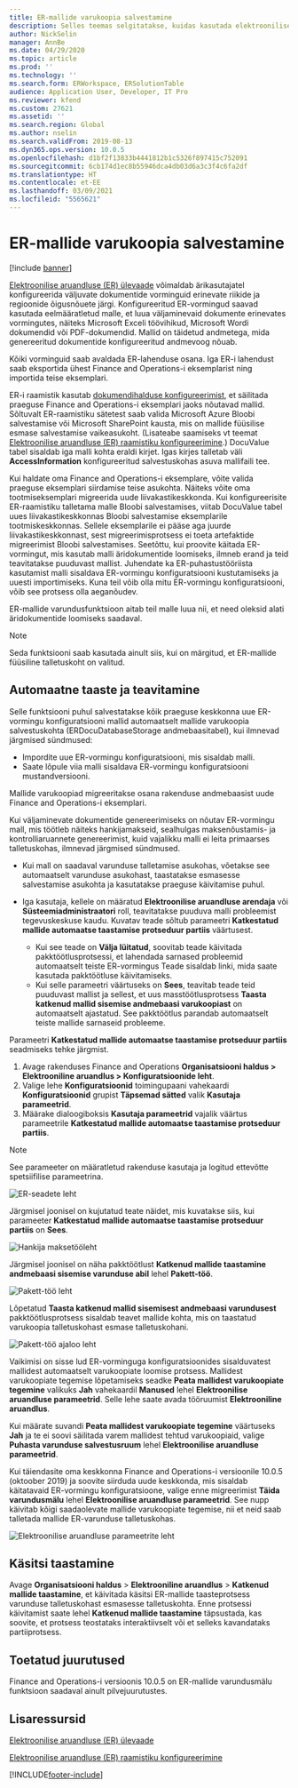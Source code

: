 ```yaml
---
title: ER-mallide varukoopia salvestamine
description: Selles teemas selgitatakse, kuidas kasutada elektroonilise aruandluse (ER) varundusmälu mallide taastamiseks.
author: NickSelin
manager: AnnBe
ms.date: 04/29/2020
ms.topic: article
ms.prod: ''
ms.technology: ''
ms.search.form: ERWorkspace, ERSolutionTable
audience: Application User, Developer, IT Pro
ms.reviewer: kfend
ms.custom: 27621
ms.assetid: ''
ms.search.region: Global
ms.author: nselin
ms.search.validFrom: 2019-08-13
ms.dyn365.ops.version: 10.0.5
ms.openlocfilehash: d1bf2f13833b4441812b1c5326f897415c752091
ms.sourcegitcommit: 6cb174d1ec8b55946dca4db03d6a3c3f4c6fa2df
ms.translationtype: HT
ms.contentlocale: et-EE
ms.lasthandoff: 03/09/2021
ms.locfileid: "5565621"
---
```

# <a name="backup-storage-of-er-templates"></a>ER-mallide varukoopia salvestamine

[!include [banner](../includes/banner.md)]

[Elektroonilise aruandluse (ER) ülevaade](general-electronic-reporting.md) võimaldab ärikasutajatel konfigureerida väljuvate dokumentide vorminguid erinevate riikide ja regioonide õigusnõuete järgi. Konfigureeritud ER-vormingud saavad kasutada eelmääratletud malle, et luua väljaminevaid dokumente erinevates vormingutes, näiteks Microsoft Exceli töövihikud, Microsoft Wordi dokumendid või PDF-dokumendid. Mallid on täidetud andmetega, mida genereeritud dokumentide konfigureeritud andmevoog nõuab.

Kõiki vorminguid saab avaldada ER-lahenduse osana. Iga ER-i lahendust saab eksportida ühest Finance and Operations-i eksemplarist ning importida teise eksemplari.

ER-i raamistik kasutab [dokumendihalduse konfigureerimist](../../fin-ops/organization-administration/configure-document-management.md), et säilitada praeguse Finance and Operations-i eksemplari jaoks nõutavad mallid. Sõltuvalt ER-raamistiku sätetest saab valida Microsoft Azure Bloobi salvestamise või Microsoft SharePoint kausta, mis on mallide füüsilise esmase salvestamise vaikeasukoht. (Lisateabe saamiseks vt teemat [Elektroonilise aruandluse (ER) raamistiku konfigureerimine](electronic-reporting-er-configure-parameters.md).) DocuValue tabel sisaldab iga malli kohta eraldi kirjet. Igas kirjes talletab väli **AccessInformation** konfigureeritud salvestuskohas asuva mallifaili tee.

Kui haldate oma Finance and Operations-i eksemplare, võite valida praeguse eksemplari siirdamise teise asukohta. Näiteks võite oma tootmiseksemplari migreerida uude liivakastikeskkonda. Kui konfigureerisite ER-raamistiku talletama malle Bloobi salvestamises, viitab DocuValue tabel uues liivakastikeskkonnas Bloobi salvestamise eksemplarile tootmiskeskkonnas. Sellele eksemplarile ei pääse aga juurde liivakastikeskkonnast, sest migreerimisprotsess ei toeta artefaktide migreerimist Bloobi salvestamises. Seetõttu, kui proovite käitada ER-vormingut, mis kasutab malli äridokumentide loomiseks, ilmneb erand ja teid teavitatakse puuduvast mallist. Juhendate ka ER-puhastustööriista kasutamist malli sisaldava ER-vormingu konfiguratsiooni kustutamiseks ja uuesti importimiseks. Kuna teil võib olla mitu ER-vormingu konfiguratsiooni, võib see protsess olla aeganõudev.

ER-mallide varundusfunktsioon aitab teil malle luua nii, et need oleksid alati äridokumentide loomiseks saadaval.

> [!NOTE]
> Seda funktsiooni saab kasutada ainult siis, kui on märgitud, et ER-mallide füüsiline talletuskoht on valitud.

## <a name="automated-recovery-and-notification"></a>Automaatne taaste ja teavitamine

Selle funktsiooni puhul salvestatakse kõik praeguse keskkonna uue ER-vormingu konfiguratsiooni mallid automaatselt mallide varukoopia salvestuskohta (ERDocuDatabaseStorage andmebaasitabel), kui ilmnevad järgmised sündmused:

- Impordite uue ER-vormingu konfiguratsiooni, mis sisaldab malli.
- Saate lõpule viia malli sisaldava ER-vormingu konfiguratsiooni mustandversiooni.

Mallide varukoopiad migreeritakse osana rakenduse andmebaasist uude Finance and Operations-i eksemplari.

Kui väljaminevate dokumentide genereerimiseks on nõutav ER-vormingu mall, mis töötleb näiteks hankijamakseid, sealhulgas maksenõustamis- ja kontrolliaruannete genereerimist, kuid vajalikku malli ei leita primaarses talletuskohas, ilmnevad järgmised sündmused.

- Kui mall on saadaval varunduse talletamise asukohas, võetakse see automaatselt varunduse asukohast, taastatakse esmasesse salvestamise asukohta ja kasutatakse praeguse käivitamise puhul.
- Iga kasutaja, kellele on määratud **Elektroonilise aruandluse arendaja** või **Süsteemiadministraatori** roll, teavitatakse puuduva malli probleemist tegevuskeskuse kaudu. Kuvatav teade sõltub parameetri **Katkestatud mallide automaatse taastamise protseduur partiis** väärtusest.

    - Kui see teade on **Välja lüitatud**, soovitab teade käivitada pakktöötlusprotsessi, et lahendada sarnased probleemid automaatselt teiste ER-vormingus Teade sisaldab linki, mida saate kasutada pakktöötluse käivitamiseks.
    - Kui selle parameetri väärtuseks on **Sees**, teavitab teade teid puuduvast mallist ja sellest, et uus masstöötlusprotsess  **Taasta katkenud mallid sisemise andmebaasi varukoopiast** on automaatselt ajastatud. See pakktöötlus parandab automaatselt teiste mallide sarnaseid probleeme.

Parameetri **Katkestatud mallide automaatse taastamise protseduur partiis** seadmiseks tehke järgmist.

1. Avage rakenduses Finance and Operations **Organisatsiooni haldus \> Elektrooniline aruandlus \> Konfiguratsioonide leht**.
2. Valige lehe **Konfiguratsioonid** toimingupaani vahekaardi **Konfiguratsioonid** grupist **Täpsemad sätted** valik **Kasutaja parameetrid**.
3. Määrake dialoogiboksis **Kasutaja parameetrid** vajalik väärtus parameetrile **Katkestatud mallide automaatse taastamise protseduur partiis**.

> [!NOTE]
> See parameeter on määratletud rakenduse kasutaja ja logitud ettevõtte spetsiifilise parameetrina.

![ER-seadete leht](./media/GER-BackupTemplates-1.png)

Järgmisel joonisel on kujutatud teate näidet, mis kuvatakse siis, kui parameeter **Katkestatud mallide automaatse taastamise protseduur partiis** on **Sees**.

![Hankija maksetööleht](./media/GER-BackupTemplates-2.png)

Järgmisel joonisel on näha pakktöötlust **Katkenud mallide taastamine andmebaasi sisemise varunduse abil** lehel **Pakett-töö**.

![Pakett-töö leht](./media/GER-BackupTemplates-3.png)

Lõpetatud **Taasta katkenud mallid sisemisest andmebaasi varundusest** pakktöötlusprotsess sisaldab teavet mallide kohta, mis on taastatud varukoopia talletuskohast esmase talletuskohani.

![Pakett-töö ajaloo leht](./media/GER-BackupTemplates-4.png)

Vaikimisi on sisse lud ER-vorminguga konfiguratsioonides sisalduvatest mallidest automaatselt varukoopiate loomise protsess. Mallidest varukoopiate tegemise lõpetamiseks seadke **Peata mallidest varukoopiate tegemine** valikuks **Jah** vahekaardil **Manused** lehel **Elektroonilise aruandluse parameetrid**. Selle lehe saate avada tööruumist **Elektrooniline aruandlus**.

Kui määrate suvandi **Peata mallidest varukoopiate tegemine** väärtuseks **Jah** ja te ei soovi säilitada varem mallidest tehtud varukoopiaid, valige **Puhasta varunduse salvestusruum** lehel **Elektroonilise aruandluse parameetrid**.

Kui täiendasite oma keskkonna Finance and Operations-i versioonile 10.0.5 (oktoober 2019) ja soovite siirduda uude keskkonda, mis sisaldab käitatavaid ER-vormingu konfiguratsioone, valige enne migreerimist **Täida varundusmälu** lehel **Elektroonilise aruandluse parameetrid**. See nupp käivitab kõigi saadaolevate mallide varukoopiate tegemise, nii et neid saab talletada mallide ER-varunduse talletuskohas.

![Elektroonilise aruandluse parameetrite leht](./media/GER-BackupTemplates-5.png)

## <a name="manual-recovery"></a>Käsitsi taastamine

Avage **Organisatsiooni haldus** \> **Elektrooniline aruandlus** \> **Katkenud mallide taastamine**, et käivitada käsitsi ER-mallide taasteprotsess varunduse talletuskohast esmasesse talletuskohta. Enne protsessi käivitamist saate lehel **Katkenud mallide taastamine** täpsustada, kas soovite, et protsess teostataks interaktiivselt või et selleks kavandataks partiiprotsess.

## <a name="supported-deployments"></a>Toetatud juurutused

Finance and Operations-i versioonis 10.0.5 on ER-mallide varundusmälu funktsioon saadaval ainult pilvejuurutustes.

## <a name="additional-resources"></a>Lisaressursid

[Elektroonilise aruandluse (ER) ülevaade](general-electronic-reporting.md)

[Elektroonilise aruandluse (ER) raamistiku konfigureerimine](electronic-reporting-er-configure-parameters.md)


[!INCLUDE[footer-include](../../../includes/footer-banner.md)]
